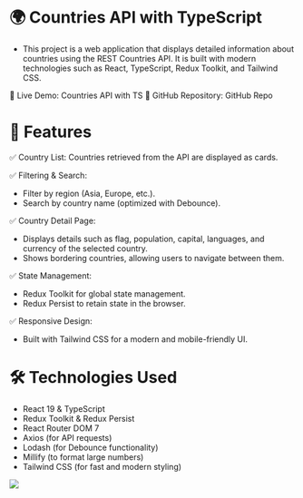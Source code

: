 # 🌍 Countries API with TypeScript

- This project is a web application that displays detailed information about countries using the REST Countries API. It is built with modern technologies such as React, TypeScript, Redux Toolkit, and Tailwind CSS.

🔗 Live Demo: Countries API with TS
🔗 GitHub Repository: GitHub Repo

# 🚀 Features

✅ Country List: Countries retrieved from the API are displayed as cards.

✅ Filtering & Search:

- Filter by region (Asia, Europe, etc.).
- Search by country name (optimized with Debounce).

✅ Country Detail Page:

- Displays details such as flag, population, capital, languages, and currency of the selected country.
- Shows bordering countries, allowing users to navigate between them.

✅ State Management:

- Redux Toolkit for global state management.
- Redux Persist to retain state in the browser.

✅ Responsive Design:

- Built with Tailwind CSS for a modern and mobile-friendly UI.

# 🛠️ Technologies Used

- React 19 & TypeScript
- Redux Toolkit & Redux Persist
- React Router DOM 7
- Axios (for API requests)
- Lodash (for Debounce functionality)
- Millify (to format large numbers)
- Tailwind CSS (for fast and modern styling)

![](countries.gif)
